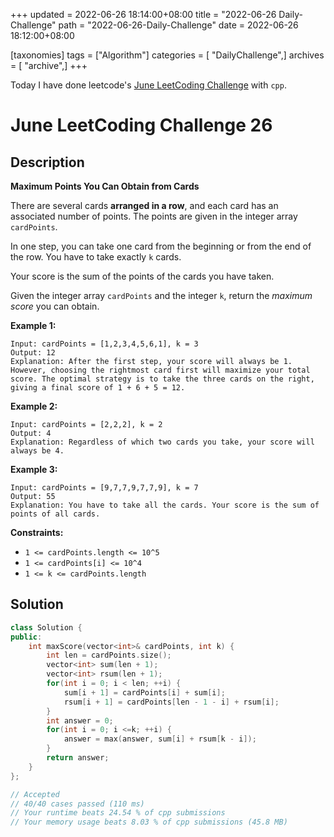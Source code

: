 +++
updated = 2022-06-26 18:14:00+08:00
title = "2022-06-26 Daily-Challenge"
path = "2022-06-26-Daily-Challenge"
date = 2022-06-26 18:12:00+08:00

[taxonomies]
tags = ["Algorithm"]
categories = [ "DailyChallenge",]
archives = [ "archive",]
+++

Today I have done leetcode's [June LeetCoding Challenge](https://leetcode.com/problems/maximum-points-you-can-obtain-from-cards/) with `cpp`.

<!-- more -->

# June LeetCoding Challenge 26

## Description

**Maximum Points You Can Obtain from Cards**

There are several cards **arranged in a row**, and each card has an associated number of points. The points are given in the integer array `cardPoints`.

In one step, you can take one card from the beginning or from the end of the row. You have to take exactly `k` cards.

Your score is the sum of the points of the cards you have taken.

Given the integer array `cardPoints` and the integer `k`, return the *maximum score* you can obtain.

 

**Example 1:**

```
Input: cardPoints = [1,2,3,4,5,6,1], k = 3
Output: 12
Explanation: After the first step, your score will always be 1. However, choosing the rightmost card first will maximize your total score. The optimal strategy is to take the three cards on the right, giving a final score of 1 + 6 + 5 = 12.
```

**Example 2:**

```
Input: cardPoints = [2,2,2], k = 2
Output: 4
Explanation: Regardless of which two cards you take, your score will always be 4.
```

**Example 3:**

```
Input: cardPoints = [9,7,7,9,7,7,9], k = 7
Output: 55
Explanation: You have to take all the cards. Your score is the sum of points of all cards.
```

 

**Constraints:**

- `1 <= cardPoints.length <= 10^5`
- `1 <= cardPoints[i] <= 10^4`
- `1 <= k <= cardPoints.length`

## Solution

``` cpp
class Solution {
public:
	int maxScore(vector<int>& cardPoints, int k) {
		int len = cardPoints.size();
		vector<int> sum(len + 1);
		vector<int> rsum(len + 1);
		for(int i = 0; i < len; ++i) {
			sum[i + 1] = cardPoints[i] + sum[i];
			rsum[i + 1] = cardPoints[len - 1 - i] + rsum[i];
		}
		int answer = 0;
		for(int i = 0; i <=k; ++i) {
			answer = max(answer, sum[i] + rsum[k - i]);
		}
		return answer;
	}
};

// Accepted
// 40/40 cases passed (110 ms)
// Your runtime beats 24.54 % of cpp submissions
// Your memory usage beats 8.03 % of cpp submissions (45.8 MB)
```
